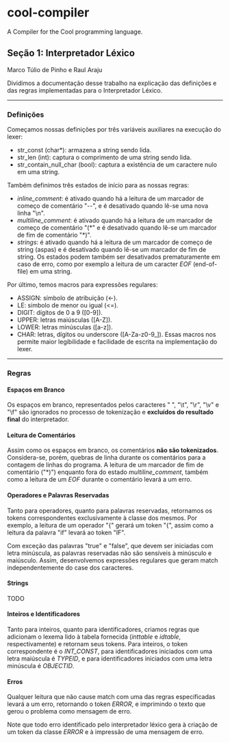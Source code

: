 # cool-compiler

A Compiler for the Cool programming language.

## Seção 1: Interpretador Léxico

Marco Túlio de Pinho e Raul Araju

Dividimos a documentação desse trabalho na explicação das definições e das regras implementadas para o Interpretador Léxico.

--------------------------

### Definições

Começamos nossas definições por três variáveis auxiliares na execução do lexer:
- str_const (char*): armazena a string sendo lida.
- str_len (int): captura o comprimento de uma string sendo lida.
- str_contain_null_char (bool): captura a existência de um caractere nulo em uma string.

Também definimos três estados de início para as nossas regras:
- *inline_comment*: é ativado quando há a leitura de um marcador de começo de comentário "--", e é desativado quando lê-se uma nova linha "\n".
- *multiline_comment*: é ativado quando há a leitura de um marcador de começo de comentário "(\*" e é desativado quando lê-se um marcador de fim de comentário "\*)".
- *strings*: é ativado quando há a leitura de um marcador de começo de string (aspas) e é desativado quando lê-se um marcador de fim de string.
Os estados podem também ser desativados prematuramente em caso de erro, como por exemplo a leitura de um caracter *EOF* (end-of-file) em uma string.

Por último, temos macros para expressões regulares:
- ASSIGN: símbolo de atribuição (<-).
- LE: simbolo de menor ou igual (<=).
- DIGIT: dígitos de 0 a 9 ([0-9]).
- UPPER: letras maiúsculas ([A-Z]).
- LOWER: letras minúsculas ([a-z]).
- CHAR: letras, dígitos ou underscore ([A-Za-z0-9_]).
Essas macros nos permite maior legibilidade e facilidade de escrita na implementação do lexer.

--------------------------

### Regras

#### Espaços em Branco

Os espaços em branco, representados pelos caracteres " ", "\t", "\r", "\v" e "\f" são ignorados no processo de tokenização e **excluídos do resultado final** do interpretador.

#### Leitura de Comentários

Assim como os espaços em branco, os comentários **não são tokenizados**. Considera-se, porém, quebras de linha durante os comentários para a contagem de linhas do programa.
A leitura de um marcador de fim de comentário ("\*)") enquanto fora do estado *multiline_comment*, também como a leitura de um *EOF* durante o comentário levará a um erro.

#### Operadores e Palavras Reservadas

Tanto para operadores, quanto para palavras reservadas, retornamos os tokens correspondentes exclusivamente à classe dos mesmos. Por exemplo, a leitura de um operador "{" gerará um token "{", assim como a leitura da palavra "if" levará ao token "IF".

Com exceção das palavras "true" e "false", que devem ser iniciadas com letra minúscula, as palavras reservadas não são sensíveis à minúsculo e maiúsculo. Assim, desenvolvemos expressões regulares que geram match independentemente do case dos caracteres.

#### Strings

TODO

#### Inteiros e Identificadores

Tanto para inteiros, quanto para identificadores, criamos regras que adicionam o lexema lido à tabela fornecida (*inttable* e *idtable*, respectivamente) e retornam seus tokens. Para inteiros, o token correspondente é o *INT_CONST*, para identificadores iniciados com uma letra maiúscula é *TYPEID*, e para identificadores iniciados com uma letra minúscula é *OBJECTID*.

#### Erros

Qualquer leitura que não cause match com uma das regras especificadas levará a um erro, retornando o token *ERROR*, e imprimindo o texto que gerou o problema como mensagem de erro.

Note que todo erro identificado pelo interpretador léxico gera à criação de um token da classe *ERROR* e à impressão de uma mensagem de erro.

